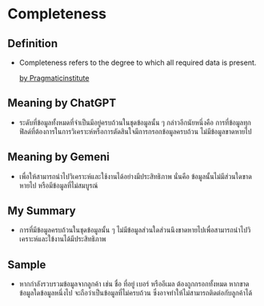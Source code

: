 # Completeness
## Definition
- Completeness refers to the degree to which all required data is present.

  [by Pragmaticinstitute](https://www.pragmaticinstitute.com/resources/articles/data/6-dimensions-to-measure-data-quality-in-your-company/)
## Meaning by ChatGPT
- ระดับที่ข้อมูลทั้งหมดที่จำเป็นมีอยู่ครบถ้วนในชุดข้อมูลนั้น ๆ กล่าวอีกนัยหนึ่งคือ การที่ข้อมูลทุกฟิลด์ที่ต้องการในการวิเคราะห์หรือการตัดสินใจมีการกรอกข้อมูลครบถ้วน ไม่มีข้อมูลขาดหายไป
## Meaning by Gemeni
-  เพื่อให้สามารถนำไปวิเคราะห์และใช้งานได้อย่างมีประสิทธิภาพ นั่นคือ ข้อมูลนั้นไม่มีส่วนใดขาดหายไป หรือมีข้อมูลที่ไม่สมบูรณ์
## My Summary
-  การที่มีข้อมูลครบถ้วนในชุดข้อมูลนั้น ๆ ไม่มีข้อมูลส่วนใดส่วนนึงขาดหายไปเพื่อสามารถนำไปวิเคราะห์และใข้งานได้มีประสิทธิภาพ
## Sample
- หากกำลังรวบรวมข้อมูลจากลูกค้า เช่น ชื่อ ที่อยู่ เบอร์ หรืออีเมล ต้องถูกกรอกทั้งหมด หากขาดข้อมูลใดข้อมูลหนึ่งไป จะถือว่าเป็นข้อมูลที่ไม่ครบถ้วน ซึ่งอาจทำให้ไม่สามารถติดต่อกับลูกค้าได้
